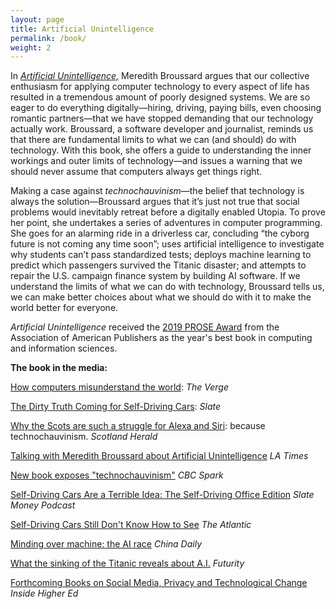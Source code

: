 ```yaml
---
layout: page
title: Artificial Unintelligence
permalink: /book/
weight: 2
---
```


In *[Artificial Unintelligence,](https://www.amazon.com/Artificial-Unintelligence-Computers-Misunderstand-World/dp/0262038005)* Meredith Broussard argues that our collective enthusiasm for applying computer technology to every aspect of life has resulted in a tremendous amount of poorly designed systems. We are so eager to do everything digitally—hiring, driving, paying bills, even choosing romantic partners—that we have stopped demanding that our technology actually work. Broussard, a software developer and journalist, reminds us that there are fundamental limits to what we can (and should) do with technology. With this book, she offers a guide to understanding the inner workings and outer limits of technology—and issues a warning that we should never assume that computers always get things right.

Making a case against *technochauvinism*—the belief that technology is always the solution—Broussard argues that it’s just not true that social problems would inevitably retreat before a digitally enabled Utopia. To prove her point, she undertakes a series of adventures in computer programming. She goes for an alarming ride in a driverless car, concluding “the cyborg future is not coming any time soon”; uses artificial intelligence to investigate why students can’t pass standardized tests; deploys machine learning to predict which passengers survived the Titanic disaster; and attempts to repair the U.S. campaign finance system by building AI software. If we understand the limits of what we can do with technology, Broussard tells us, we can make better choices about what we should do with it to make the world better for everyone.

*Artificial Unintelligence* received the [2019 PROSE Award](https://proseawards.com/winners/2019-award-winners/) 
from the Association of American Publishers as the year's best book in computing and information sciences.

**The book in the media:**

[How computers misunderstand the world](https://www.theverge.com/2018/5/23/17384324/meredith-broussard-artifical-unintelligence-technology-criticism-technochauvinism): *The Verge*

[The Dirty Truth Coming for Self-Driving Cars](https://slate.com/technology/2018/05/who-will-clean-self-driving-cars.html): *Slate*

[Why the Scots are such a struggle for Alexa and Siri](http://www.heraldscotland.com/opinion/columnists/16219100.Agenda__Why_the_Scots_are_such_a_struggle_for_Alexa_and_Siri/): because technochauvinism. *Scotland Herald*

[Talking with Meredith Broussard about Artificial Unintelligence](http://www.latimes.com/books/la-ca-jc-meredith-broussard-20180426-htmlstory.html) *LA Times*

[New book exposes "technochauvinism"](http://www.cbc.ca/radio/spark/spark-396-1.4646907/new-book-exposes-technochauvanism-1.4648846) *CBC Spark*

[Self-Driving Cars Are a Terrible Idea: The Self-Driving Office Edition](https://www.slate.com/articles/podcasts/slate_money/2018/04/slate_money_on_self_driving_cars_ford_and_wework_debt.html) *Slate Money Podcast*

[Self-Driving Cars Still Don't Know How to See](https://www.theatlantic.com/technology/archive/2018/03/uber-self-driving-fatality-arizona/556001/) *The Atlantic*

[Minding over machine: the AI race](http://www.chinadaily.com.cn/a/201804/14/WS5ad1200ba3105cdcf65183d4.html) *China Daily*

[What the sinking of the Titanic reveals about A.I.](https://www.futurity.org/titanic-aritificial-intelligence-book-1713412/) *Futurity*

[Forthcoming Books on Social Media, Privacy and Technological Change](https://www.insidehighered.com/views/2018/03/23/overview-forthcoming-university-press-books-social-media-privacy-and-technology) *Inside Higher Ed*
